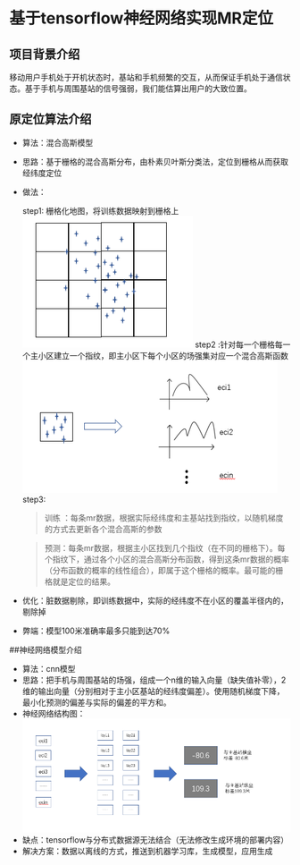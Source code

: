 # 基于tensorflow神经网络实现MR定位

## 项目背景介绍

​	移动用户手机处于开机状态时，基站和手机频繁的交互，从而保证手机处于通信状态。基于手机与周围基站的信号强弱，我们能估算出用户的大致位置。

## 原定位算法介绍

* 算法：混合高斯模型

* 思路：基于栅格的混合高斯分布，由朴素贝叶斯分类法，定位到栅格从而获取经纬度定位 

* 做法：

    step1: 栅格化地图，将训练数据映射到栅格上 
    ![训练数据分布图](picture/1.png)
    step2 :针对每一个栅格每一个主小区建立一个指纹，即主小区下每个小区的场强集对应一个混合高斯函数 
    ![栅格指纹库](picture/2.png)
    step3:
    > 训练 ：每条mr数据，根据实际经纬度和主基站找到指纹，以随机梯度的方式去更新各个混合高斯的参数

    > 预测：每条mr数据，根据主小区找到几个指纹（在不同的栅格下）。每个指纹下，通过各个小区的混合高斯分布函数，得到这条mr数据的概率（分布函数的概率的线性组合），即属于这个栅格的概率。最可能的栅格就是定位的结果。

* 优化：脏数据剔除，即训练数据中，实际的经纬度不在小区的覆盖半径内的，剔除掉 

* 弊端：模型100米准确率最多只能到达70%

    

##神经网络模型介绍
* 算法：cnn模型
* 思路：把手机与周围基站的场强，组成一个n维的输入向量（缺失值补零），2维的输出向量（分别相对于主小区基站的经纬度偏差）。使用随机梯度下降，最小化预测的偏差与实际的偏差的平方和。
* 神经网络结构图：
    ![神经网络结构图](picture/3.png)
* 缺点：tensorflow与分布式数据源无法结合（无法修改生成环境的部署内容）
* 解决方案：数据以离线的方式，推送到机器学习库，生成模型，应用生成
